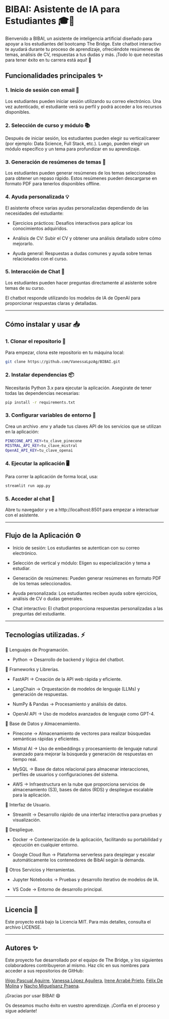 # BIBAI: Asistente de IA para Estudiantes 🎓🤖

Bienvenido a BIBAI, un asistente de inteligencia artificial diseñado para apoyar a los estudiantes del bootcamp The Bridge. Este chatbot interactivo te ayudará durante tu proceso de aprendizaje, ofreciéndote resúmenes de temas, análisis de CV, respuestas a tus dudas y más. ¡Todo lo que necesitas para tener éxito en tu carrera está aquí! 🚀

## Funcionalidades principales ✨

### 1. Inicio de sesión con email 📧

Los estudiantes pueden iniciar sesión utilizando su correo electrónico.
Una vez autenticado, el estudiante verá su perfil y podrá acceder a los recursos disponibles.

### 2. Selección de curso y módulo 📚

Después de iniciar sesión, los estudiantes pueden elegir su vertical/career (por ejemplo: Data Science, Full Stack, etc.).
Luego, pueden elegir un módulo específico y un tema para profundizar en su aprendizaje.

### 3. Generación de resúmenes de temas 📝

Los estudiantes pueden generar resúmenes de los temas seleccionados para obtener un repaso rápido.
Estos resúmenes pueden descargarse en formato PDF para tenerlos disponibles offline.

### 4. Ayuda personalizada 💡

El asistente ofrece varias ayudas personalizadas dependiendo de las necesidades del estudiante:

- Ejercicios prácticos: Desafíos interactivos para aplicar los conocimientos adquiridos.

- Análisis de CV: Subir el CV y obtener una análisis detallado sobre cómo mejorarlo.

- Ayuda general: Respuestas a dudas comunes y ayuda sobre temas relacionados con el curso.

### 5. Interacción de Chat 💬

Los estudiantes pueden hacer preguntas directamente al asistente sobre temas de su curso.

El chatbot responde utilizando los modelos de IA de OpenAI para proporcionar respuestas claras y detalladas.


----------------------------------------------------------------------------------------------------------- 

## Cómo instalar y usar 📥

### 1. Clonar el repositorio 🚀

Para empezar, clona este repositorio en tu máquina local:

```bash
git clone https://github.com/VanessaLpzAg/BIBAI.git
```

### 2. Instalar dependencias 📦

Necesitarás Python 3.x para ejecutar la aplicación. Asegúrate de tener todas las dependencias necesarias:

```bash
pip install -r requirements.txt
```

### 3. Configurar variables de entorno 🔑

Crea un archivo .env y añade tus claves API de los servicios que se utilizan en la aplicación:

```bash
PINECONE_API_KEY=tu_clave_pinecone
MISTRAL_API_KEY=tu_clave_mistral
OpenAI_API_KEY=tu_clave_openai
``` 

### 4. Ejecutar la aplicación 🖥️

Para correr la aplicación de forma local, usa:

```bash
streamlit run app.py
```

### 5. Acceder al chat 💬

Abre tu navegador y ve a http://localhost:8501 para empezar a interactuar con el asistente.

-----------------------------------------------------------------------------------

## Flujo de la Aplicación ⚙️

- Inicio de sesión: Los estudiantes se autentican con su correo electrónico.

- Selección de vertical y módulo: Eligen su especialización y tema a estudiar.

- Generación de resúmenes: Pueden generar resúmenes en formato PDF de los temas seleccionados.

- Ayuda personalizada: Los estudiantes reciben ayuda sobre ejercicios, análisis de CV o dudas generales.

- Chat interactivo: El chatbot proporciona respuestas personalizadas a las preguntas del estudiante.

---------------------------------------------------------------------------------- 

## Tecnologías utilizadas. ⚡

🔹 Lenguajes de Programación.

- Python → Desarrollo de backend y lógica del chatbot.


🔹 Frameworks y Librerías.

- FastAPI → Creación de la API web rápida y eficiente.

- LangChain → Orquestación de modelos de lenguaje (LLMs) y generación de respuestas.

- NumPy & Pandas → Procesamiento y análisis de datos.

- OpenAI API → Uso de modelos avanzados de lenguaje como GPT-4.


🔹 Base de Datos y Almacenamiento.

- Pinecone → Almacenamiento de vectores para realizar búsquedas semánticas rápidas y eficientes.

- Mistral AI → Uso de embeddings y procesamiento de lenguaje natural avanzado para mejorar la búsqueda y generación de respuestas en tiempo real.

- MySQL → Base de datos relacional para almacenar interacciones, perfiles de usuarios y configuraciones del sistema.

- AWS → Infraestructura en la nube que proporciona servicios de almacenamiento (S3), bases de datos (RDS) y despliegue escalable para la aplicación.


🔹 Interfaz de Usuario.

- Streamlit → Desarrollo rápido de una interfaz interactiva para pruebas y visualización.


🔹 Despliegue.

- Docker → Contenerización de la aplicación, facilitando su portabilidad y ejecución en cualquier entorno.

- Google Cloud Run → Plataforma serverless para desplegar y escalar automáticamente los contenedores de BibAI según la demanda.


🔹 Otros Servicios y Herramientas.

- Jupyter Notebooks → Pruebas y desarrollo iterativo de modelos de IA.

- VS Code → Entorno de desarrollo principal.

--------------------------------------------------------------------------------------- 

## Licencia 📜

Este proyecto está bajo la Licencia MIT. Para más detalles, consulta el archivo LICENSE.

------------------------------------------------------------------------------------------

## Autores ✨

Este proyecto fue desarrollado por el equipo de The Bridge, y los siguientes colaboradores contribuyeron al mismo. Haz clic en sus nombres para acceder a sus repositorios de GitHub:

[Iñigo Pascual Aguirre](https://github.com/Inigopascuaguir/BIBAI.git), [Vanessa López Aguilera](https://github.com/VanessaLpzAg/BIBAI.git), [Irene Arrabé Prieto](https://github.com/JZubiaga13/Proyecto_BBDD), [Félix De Molina]() y [Nacho Miguelsanz Praena](). 


¡Gracias por usar BIBAI! 😄

Os deseamos mucho éxito en vuestro aprendizaje. ¡Confía en el proceso y sigue adelante!